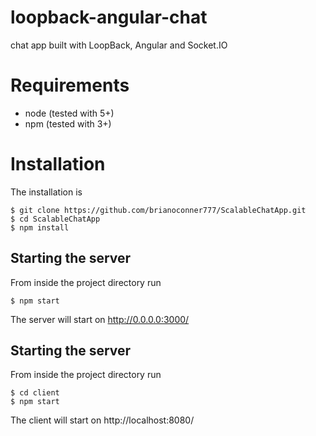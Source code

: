 # loopback-angular-chat

 chat app built with LoopBack, Angular and Socket.IO

# Requirements

- node (tested with 5+)
- npm (tested with 3+)

# Installation

The installation is

    $ git clone https://github.com/brianoconner777/ScalableChatApp.git
    $ cd ScalableChatApp
    $ npm install


## Starting the server

From inside the project directory run

    $ npm start

The server will start on http://0.0.0.0:3000/

## Starting the server

From inside the project directory run

    $ cd client
    $ npm start

The client will start on http://localhost:8080/

